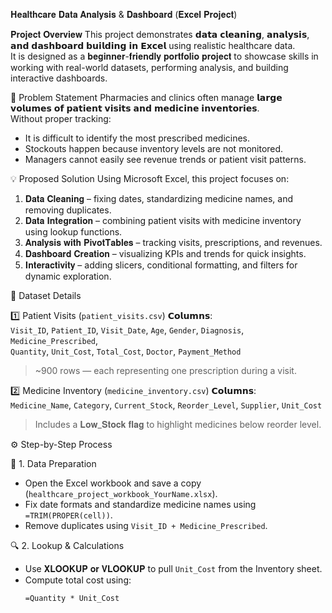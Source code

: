  𝐇𝐞𝐚𝐥𝐭𝐡𝐜𝐚𝐫𝐞 𝐃𝐚𝐭𝐚 𝐀𝐧𝐚𝐥𝐲𝐬𝐢𝐬 & 𝐃𝐚𝐬𝐡𝐛𝐨𝐚𝐫𝐝 (𝐄𝐱𝐜𝐞𝐥 𝐏𝐫𝐨𝐣𝐞𝐜𝐭)

𝐏𝐫𝐨𝐣𝐞𝐜𝐭 𝐎𝐯𝐞𝐫𝐯𝐢𝐞𝐰
This project demonstrates 𝗱𝗮𝘁𝗮 𝗰𝗹𝗲𝗮𝗻𝗶𝗻𝗴, 𝗮𝗻𝗮𝗹𝘆𝘀𝗶𝘀, 𝗮𝗻𝗱 𝗱𝗮𝘀𝗵𝗯𝗼𝗮𝗿𝗱 𝗯𝘂𝗶𝗹𝗱𝗶𝗻𝗴 𝗶𝗻 𝗘𝘅𝗰𝗲𝗹 using realistic healthcare data.  
It is designed as a 𝐛𝐞𝐠𝐢𝐧𝐧𝐞𝐫-𝐟𝐫𝐢𝐞𝐧𝐝𝐥𝐲 𝐩𝐨𝐫𝐭𝐟𝐨𝐥𝐢𝐨 𝐩𝐫𝐨𝐣𝐞𝐜𝐭
 to showcase skills in working with real-world datasets, performing analysis, and building interactive dashboards.



 🎯 Problem Statement
Pharmacies and clinics often manage 𝗹𝗮𝗿𝗴𝗲 𝘃𝗼𝗹𝘂𝗺𝗲𝘀 𝗼𝗳 𝗽𝗮𝘁𝗶𝗲𝗻𝘁 𝘃𝗶𝘀𝗶𝘁𝘀 𝗮𝗻𝗱 𝗺𝗲𝗱𝗶𝗰𝗶𝗻𝗲 𝗶𝗻𝘃𝗲𝗻𝘁𝗼𝗿𝗶𝗲𝘀.  
Without proper tracking:
- It is difficult to identify the most prescribed medicines.
- Stockouts happen because inventory levels are not monitored.
- Managers cannot easily see revenue trends or patient visit patterns.

 💡 Proposed Solution
Using Microsoft Excel, this project focuses on:
1. 𝐃𝐚𝐭𝐚 𝐂𝐥𝐞𝐚𝐧𝐢𝐧𝐠 – fixing dates, standardizing medicine names, and removing duplicates.  
2. 𝐃𝐚𝐭𝐚 𝐈𝐧𝐭𝐞𝐠𝐫𝐚𝐭𝐢𝐨𝐧 – combining patient visits with medicine inventory using lookup functions.  
3. 𝐀𝐧𝐚𝐥𝐲𝐬𝐢𝐬 𝐰𝐢𝐭𝐡 𝐏𝐢𝐯𝐨𝐭𝐓𝐚𝐛𝐥𝐞𝐬 – tracking visits, prescriptions, and revenues.  
4. 𝐃𝐚𝐬𝐡𝐛𝐨𝐚𝐫𝐝 𝐂𝐫𝐞𝐚𝐭𝐢𝐨𝐧 – visualizing KPIs and trends for quick insights.  
5. 𝐈𝐧𝐭𝐞𝐫𝐚𝐜𝐭𝐢𝐯𝐢𝐭𝐲 – adding slicers, conditional formatting, and filters for dynamic exploration.  



 📂 Dataset Details

 1️⃣ Patient Visits (`patient_visits.csv`)
𝗖𝗼𝗹𝘂𝗺𝗻𝘀:  
`Visit_ID`, `Patient_ID`, `Visit_Date`, `Age`, `Gender`, `Diagnosis`, `Medicine_Prescribed`,  
`Quantity`, `Unit_Cost`, `Total_Cost`, `Doctor`, `Payment_Method`  
> ~900 rows — each representing one prescription during a visit.

 2️⃣ Medicine Inventory (`medicine_inventory.csv`)
𝗖𝗼𝗹𝘂𝗺𝗻𝘀:  
`Medicine_Name`, `Category`, `Current_Stock`, `Reorder_Level`, `Supplier`, `Unit_Cost`  
> Includes a 𝐋𝐨𝐰_𝐒𝐭𝐨𝐜𝐤 𝐟𝐥𝐚𝐠 to highlight medicines below reorder level.



 ⚙ Step-by-Step Process

 🧹 1. Data Preparation
- Open the Excel workbook and save a copy (`healthcare_project_workbook_YourName.xlsx`).
- Fix date formats and standardize medicine names using `=TRIM(PROPER(cell))`.
- Remove duplicates using `Visit_ID + Medicine_Prescribed`.

 🔍 2. Lookup & Calculations
- Use 𝐗𝐋𝐎𝐎𝐊𝐔𝐏 𝐨𝐫 𝐕𝐋𝐎𝐎𝐊𝐔𝐏 to pull `Unit_Cost` from the Inventory sheet.
- Compute total cost using:
  ```excel
  =Quantity * Unit_Cost

